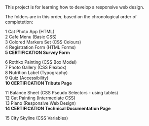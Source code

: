 This project is for learning how to develop a responsive web design.

The folders are in this order, based on the chronological order of completetion:

1 Cat Photo App (HTML)  
2 Cafe Menu (Basic CSS)  
3 Colored Markers Set (CSS Colours)  
4 Registration Form (HTML Forms)  
**5 CERTIFICATION Survey Form**  

6  Rothko Painting (CSS Box Model)  
7  Photo Gallery (CSS Flexbox)  
8  Nutrition Label (Typography)   
9  Quiz (Accessibility)  
**10 CERTIFICATION Tribute Page**  

11 Balance Sheet (CSS Pseudo Selectors - using tables)  
12 Cat Painting (Intermediate CSS)  
13 Piano (Responsive Web Design)  
**14 CERTIFICATION Technical Documentation Page**  

15 City Skyline (CSS Variables)  